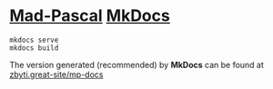 # [Mad-Pascal](https://github.com/tebe6502/Mad-Pascal) [MkDocs](https://www.mkdocs.org/)

```
mkdocs serve
mkdocs build
```

The version generated (recommended) by **MkDocs** can be found at [zbyti.great-site/mp-docs](http://zbyti.great-site.net/mp-docs-en/)
